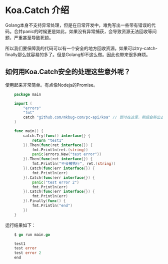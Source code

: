# Koa.Catch 介绍
Golang本身不支持异常处理，但是在日常开发中，难免写出一些带有错误的代码。合并panic的时候更是如此，如果没有异常捕获，会导致资源无法回收等问题，严重甚至导致死锁。

所以我们要保障我的代码可以有一个安全的地方回收资源。如果可以try-catch-finally那么就容易的多了。但是Golang却不这么做。因此也带来很多麻烦。

## 如何用Koa.Catch安全的处理这些意外呢？
使用起来非常简单。有点像Nodejs的Promise。
```go
    package main

    import (
        "errors"
        "fmt"
        catch "github.com/mkbug-com/pc-api/koa" // 暂时在这里，稍后会移出去。
    )

    func main() {
        catch.Try(func() interface{} {
            return "test1"
        }).Then(func(ret interface{}) {
            fmt.Println(ret.(string))
            panic(errors.New("test error"))
        }).Then(func(ret interface{}) {
            fmt.Println("不会被执行", ret.(string))
        }).Catch(func(err interface{}) {
            fmt.Println(err)
        }).Catch(func(err interface{}) {
            panic("test error 2")
            fmt.Println(err)
        }).Catch(func(err interface{}) {
            fmt.Println(err)
        }).Finally(func() {
            fmt.Println("end")
        })
    }
```

运行结果如下：
```go
    $ go run main.go

    test1
    test error
    test error 2
    end
```